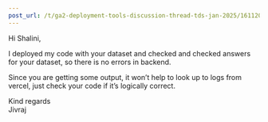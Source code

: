 ```yaml
---
post_url: /t/ga2-deployment-tools-discussion-thread-tds-jan-2025/161120/96
---
```

Hi Shalini,

I deployed my code with your dataset and checked and checked answers for your dataset, so there is no errors in backend.

Since you are getting some output, it won’t help to look up to logs from vercel, just check your code if it’s logically correct.

Kind regards  
Jivraj